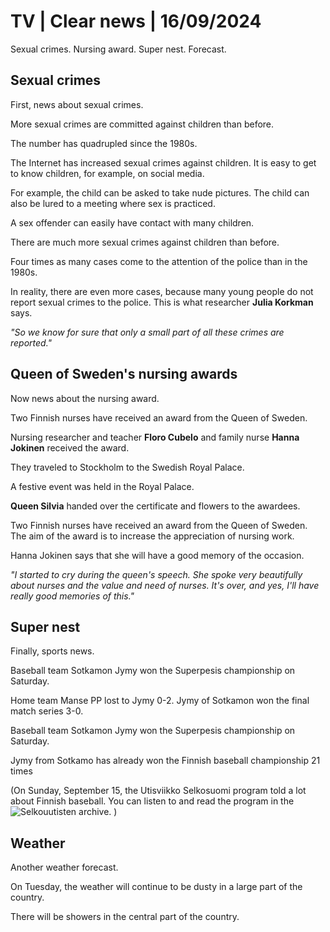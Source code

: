 # TV \| Clear news \| 16/09/2024

Sexual crimes. Nursing award. Super nest. Forecast.

## Sexual crimes

First, news about sexual crimes.

More sexual crimes are committed against children than before.

The number has quadrupled since the 1980s.

The Internet has increased sexual crimes against children. It is easy to get to know children, for example, on social media.

For example, the child can be asked to take nude pictures. The child can also be lured to a meeting where sex is practiced.

A sex offender can easily have contact with many children.

There are much more sexual crimes against children than before.

Four times as many cases come to the attention of the police than in the 1980s.

In reality, there are even more cases, because many young people do not report sexual crimes to the police. This is what researcher **Julia Korkman** says.

*"So we know for sure that only a small part of all these crimes are reported."*

## Queen of Sweden's nursing awards

Now news about the nursing award.

Two Finnish nurses have received an award from the Queen of Sweden.

Nursing researcher and teacher **Floro Cubelo** and family nurse **Hanna Jokinen** received the award.

They traveled to Stockholm to the Swedish Royal Palace.

A festive event was held in the Royal Palace.

**Queen Silvia** handed over the certificate and flowers to the awardees.

Two Finnish nurses have received an award from the Queen of Sweden. The aim of the award is to increase the appreciation of nursing work.

Hanna Jokinen says that she will have a good memory of the occasion.

*"I started to cry during the queen's speech. She spoke very beautifully about nurses and the value and need of nurses. It's over, and yes, I'll have really good memories of this."*

## Super nest

Finally, sports news.

Baseball team Sotkamon Jymy won the Superpesis championship on Saturday.

Home team Manse PP lost to Jymy 0-2. Jymy of Sotkamon won the final match series 3-0.

Baseball team Sotkamon Jymy won the Superpesis championship on Saturday.

Jymy from Sotkamo has already won the Finnish baseball championship 21 times

(On Sunday, September 15, the Utisviikko Selkosuomi program told a lot about Finnish baseball. You can listen to and read the program in the![Selkouutisten archive](https://yle.fi/selkouutiset/kaikki-lahetykset). )

## Weather

Another weather forecast.

On Tuesday, the weather will continue to be dusty in a large part of the country.

There will be showers in the central part of the country.
